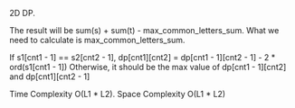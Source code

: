 2D DP.

The result will be sum(s) + sum(t) - max_common_letters_sum. What we need to calculate is max_common_letters_sum. 

If s1[cnt1 - 1] == s2[cnt2 - 1], dp[cnt1][cnt2] = dp[cnt1 - 1][cnt2 - 1] - 2 * ord(s1[cnt1 - 1])
Otherwise, it should be the max value of dp[cnt1 - 1][cnt2] and dp[cnt1][cnt2 - 1]

Time Complexity O(L1 * L2). Space Complexity O(L1 * L2) 